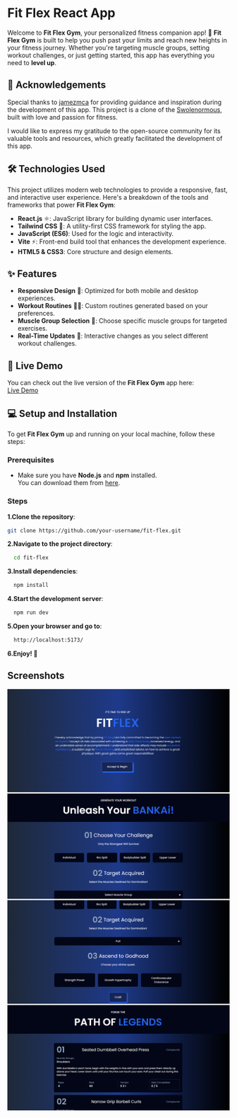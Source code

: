 
# Fit Flex React App

Welcome to **Fit Flex Gym**, your personalized fitness companion app! 🌟 **Fit Flex Gym** is built to help you push past your limits and reach new heights in your fitness journey. Whether you're targeting muscle groups, setting workout challenges, or just getting started, this app has everything you need to **level up**.


## 🙌 Acknowledgements

 Special thanks to [jamezmca](https://github.com/jamezmca) for providing guidance and inspiration during the development of this app. This project is a clone of the [Swolenormous](https://www.swolenormous.smoljames.com/), built with love and passion for fitness.

I would like to express my gratitude to the open-source community for its valuable tools and resources, which greatly facilitated the development of this app.


## 🛠️ Technologies Used

This project utilizes modern web technologies to provide a responsive, fast, and interactive user experience. Here's a breakdown of the tools and frameworks that power **Fit Flex Gym**:

- **React.js** ⚛️: JavaScript library for building dynamic user interfaces.
- **Tailwind CSS** 🎨: A utility-first CSS framework for styling the app.
- **JavaScript (ES6)**: Used for the logic and interactivity.
- **Vite** ⚡: Front-end build tool that enhances the development experience.
- **HTML5 & CSS3**: Core structure and design elements.
## ✨ Features

- **Responsive Design** 📱: Optimized for both mobile and desktop experiences.
- **Workout Routines** 🏋️‍♀️: Custom routines generated based on your preferences.
- **Muscle Group Selection** 💪: Choose specific muscle groups for targeted exercises.
- **Real-Time Updates** 🔄: Interactive changes as you select different workout challenges.

## 🔗 Live Demo

You can check out the live version of the **Fit Flex Gym** app here:  
[Live Demo](https://react-fit-flex.netlify.app/)

## 💻 Setup and Installation

To get **Fit Flex Gym** up and running on your local machine, follow these steps:

### Prerequisites

- Make sure you have **Node.js** and **npm** installed.  
  You can download them from [here](https://nodejs.org/).

### Steps
**1.Clone the repository**:  
   ```bash
   git clone https://github.com/your-username/fit-flex.git
```
**2.Navigate to the project directory**:  
```bash
  cd fit-flex
```
**3.Install dependencies**:  
```bash
  npm install
```
**4.Start the development server**:  
```bash
  npm run dev
```
**5.Open your browser and go to**:  
```bash
  http://localhost:5173/
```
**6.Enjoy! 🎉**

## Screenshots

![App Screenshot](https://github.com/keshavarun20/fit-flex/blob/main/screenshots/Screenshot%202024-09-10%20131224.png?raw=true)
![App Screenshot](https://github.com/keshavarun20/fit-flex/blob/main/screenshots/Screenshot%202024-09-10%20131316.png?raw=true)
![App Screenshot](https://github.com/keshavarun20/fit-flex/blob/main/screenshots/Screenshot%202024-09-10%20131331.png?raw=true)
![App Screenshot](https://github.com/keshavarun20/fit-flex/blob/main/screenshots/Screenshot%202024-09-10%20131348.png?raw=true)
    
